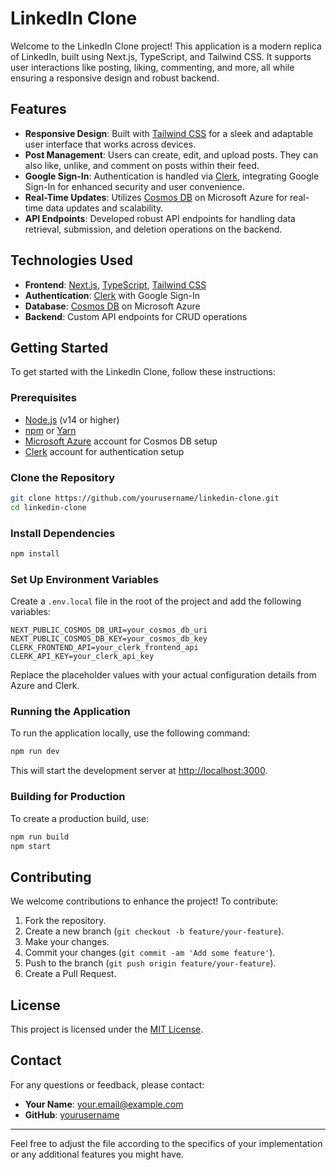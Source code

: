 

# LinkedIn Clone

Welcome to the LinkedIn Clone project! This application is a modern replica of LinkedIn, built using Next.js, TypeScript, and Tailwind CSS. It supports user interactions like posting, liking, commenting, and more, all while ensuring a responsive design and robust backend.

## Features

- **Responsive Design**: Built with [Tailwind CSS](https://tailwindcss.com/) for a sleek and adaptable user interface that works across devices.
- **Post Management**: Users can create, edit, and upload posts. They can also like, unlike, and comment on posts within their feed.
- **Google Sign-In**: Authentication is handled via [Clerk](https://clerk.dev/), integrating Google Sign-In for enhanced security and user convenience.
- **Real-Time Updates**: Utilizes [Cosmos DB](https://azure.microsoft.com/en-us/services/cosmos-db/) on Microsoft Azure for real-time data updates and scalability.
- **API Endpoints**: Developed robust API endpoints for handling data retrieval, submission, and deletion operations on the backend.

## Technologies Used

- **Frontend**: [Next.js](https://nextjs.org/), [TypeScript](https://www.typescriptlang.org/), [Tailwind CSS](https://tailwindcss.com/)
- **Authentication**: [Clerk](https://clerk.dev/) with Google Sign-In
- **Database**: [Cosmos DB](https://azure.microsoft.com/en-us/services/cosmos-db/) on Microsoft Azure
- **Backend**: Custom API endpoints for CRUD operations

## Getting Started

To get started with the LinkedIn Clone, follow these instructions:

### Prerequisites

- [Node.js](https://nodejs.org/) (v14 or higher)
- [npm](https://www.npmjs.com/) or [Yarn](https://classic.yarnpkg.com/)
- [Microsoft Azure](https://azure.microsoft.com/) account for Cosmos DB setup
- [Clerk](https://clerk.dev/) account for authentication setup

### Clone the Repository

```bash
git clone https://github.com/yourusername/linkedin-clone.git
cd linkedin-clone
```

### Install Dependencies

```bash
npm install
```

### Set Up Environment Variables

Create a `.env.local` file in the root of the project and add the following variables:

```
NEXT_PUBLIC_COSMOS_DB_URI=your_cosmos_db_uri
NEXT_PUBLIC_COSMOS_DB_KEY=your_cosmos_db_key
CLERK_FRONTEND_API=your_clerk_frontend_api
CLERK_API_KEY=your_clerk_api_key
```

Replace the placeholder values with your actual configuration details from Azure and Clerk.

### Running the Application

To run the application locally, use the following command:

```bash
npm run dev
```

This will start the development server at [http://localhost:3000](http://localhost:3000).

### Building for Production

To create a production build, use:

```bash
npm run build
npm start
```

## Contributing

We welcome contributions to enhance the project! To contribute:

1. Fork the repository.
2. Create a new branch (`git checkout -b feature/your-feature`).
3. Make your changes.
4. Commit your changes (`git commit -am 'Add some feature'`).
5. Push to the branch (`git push origin feature/your-feature`).
6. Create a Pull Request.

## License

This project is licensed under the [MIT License](LICENSE).

## Contact

For any questions or feedback, please contact:

- **Your Name**: [your.email@example.com](mailto:your.email@example.com)
- **GitHub**: [yourusername](https://github.com/yourusername)

---

Feel free to adjust the file according to the specifics of your implementation or any additional features you might have.

